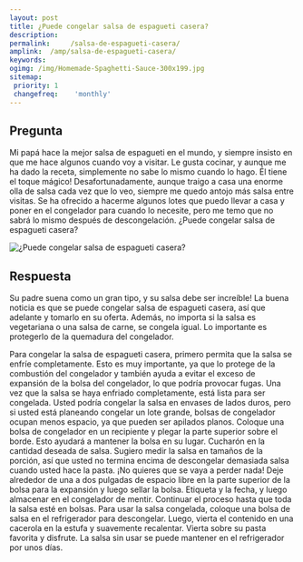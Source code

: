 ```yaml
---
layout: post
title: ¿Puede congelar salsa de espagueti casera?  
description: 
permalink:     /salsa-de-espagueti-casera/
amplink:  /amp/salsa-de-espagueti-casera/
keywords: 
ogimg: /img/Homemade-Spaghetti-Sauce-300x199.jpg
sitemap:
 priority: 1
 changefreq:    'monthly'
---
```




## Pregunta

Mi papá hace la mejor salsa de espagueti en el mundo, y siempre insisto en que me hace algunos cuando voy a visitar. Le gusta cocinar, y aunque me ha dado la receta, simplemente no sabe lo mismo cuando lo hago. Él tiene el toque mágico! Desafortunadamente, aunque traigo a casa una enorme olla de salsa cada vez que lo veo, siempre me quedo antojo más salsa entre visitas. Se ha ofrecido a hacerme algunos lotes que puedo llevar a casa y poner en el congelador para cuando lo necesite, pero me temo que no sabrá lo mismo después de descongelación. ¿Puede congelar salsa de espagueti casera?


![¿Puede congelar salsa de espagueti casera?](https://sepuedecongelar.com/img/Homemade-Spaghetti-Sauce-300x199.jpg "¿Puede congelar salsa de espagueti casera?" )


## Respuesta

Su padre suena como un gran tipo, y su salsa debe ser increíble! La buena noticia es que se puede congelar salsa de espagueti casera, así que adelante y tomarlo en su oferta. Además, no importa si la salsa es vegetariana o una salsa de carne, se congela igual. Lo importante es protegerlo de la quemadura del congelador.

Para congelar la salsa de espagueti casera, primero permita que la salsa se enfríe completamente. Esto es muy importante, ya que lo protege de la combustión del congelador y también ayuda a evitar el exceso de expansión de la bolsa del congelador, lo que podría provocar fugas. Una vez que la salsa se haya enfriado completamente, está lista para ser congelada. Usted podría congelar la salsa en envases de lados duros, pero si usted está planeando congelar un lote grande, bolsas de congelador ocupan menos espacio, ya que pueden ser apilados planos.
Coloque una bolsa de congelador en un recipiente y plegar la parte superior sobre el borde. Esto ayudará a mantener la bolsa en su lugar. Cucharón en la cantidad deseada de salsa. Sugiero medir la salsa en tamaños de la porción, así que usted no termina encima de descongelar demasiada salsa cuando usted hace la pasta. ¡No quieres que se vaya a perder nada! Deje alrededor de una a dos pulgadas de espacio libre en la parte superior de la bolsa para la expansión y luego sellar la bolsa. Etiqueta y la fecha, y luego almacenar en el congelador de mentir. Continuar el proceso hasta que toda la salsa esté en bolsas.
Para usar la salsa congelada, coloque una bolsa de salsa en el refrigerador para descongelar. Luego, vierta el contenido en una cacerola en la estufa y suavemente recalentar. Vierta sobre su pasta favorita y disfrute. La salsa sin usar se puede mantener en el refrigerador por unos días.
